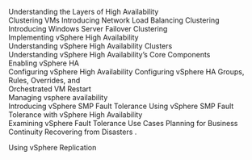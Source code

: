 Understanding the Layers of High Availability                     
Clustering VMs 
Introducing Network Load Balancing Clustering                  
Introducing Windows Server Failover Clustering                      
Implementing vSphere High Availability                     
Understanding vSphere High Availability Clusters                  
Understanding vSphere High Availability’s Core                                          Components                                                                 
Enabling vSphere HA         
Configuring vSphere High Availability 
Configuring vSphere HA Groups, Rules, Overrides, and                                              
Orchestrated VM Restart             
Managing vsphere availability                                             
Introducing vSphere SMP Fault Tolerance 
Using vSphere SMP Fault Tolerance with vSphere High Availability   
Examining vSphere Fault Tolerance Use Cases 
Planning for Business Continuity 
Recovering from Disasters .

Using vSphere Replication 